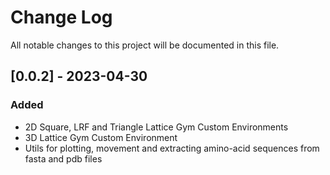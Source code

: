 # Change Log

All notable changes to this project will be documented in this file.

## [0.0.2] - 2023-04-30

### Added

- 2D Square, LRF and Triangle Lattice Gym Custom Environments
- 3D Lattice Gym Custom Environment
- Utils for plotting, movement and extracting amino-acid sequences from fasta and pdb files
